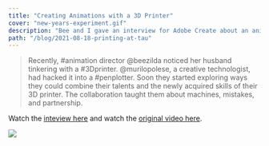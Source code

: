 ```yaml
---
title: "Creating Animations with a 3D Printer"
cover: "new-years-experiment.gif"
description: "Bee and I gave an interview for Adobe Create about an animation we made with a 3D printer hacked into a pen plotter."
path: "/blog/2021-08-18-printing-at-tau"
---
```


> Recently, #animation director @beezilda noticed her husband tinkering with a #3Dprinter. @murilopolese, a creative technologist, had hacked it into a #penplotter. Soon they started exploring ways they could combine their talents and the newly acquired skills of their 3D printer. The collaboration taught them about machines, mistakes, and partnership.

Watch the [inteview here](https://www.instagram.com/tv/CSuvdrDB5Ab/) and watch the [original video here](/project/2019-01-new-years-experiment/).

![](./new-years-experiment.gif)
